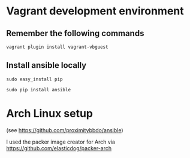 # Vagrant development environment

## Remember the following commands

`vagrant plugin install vagrant-vbguest`

## Install ansible locally

`sudo easy_install pip`

`sudo pip install ansible`

# Arch Linux setup

(see https://github.com/proximitybbdo/ansible)

I used the packer image creator for Arch via https://github.com/elasticdog/packer-arch
